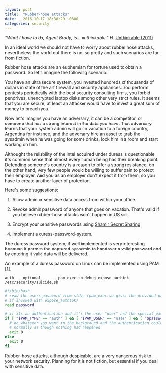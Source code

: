 ```yaml
---
layout: post
title:  "Rubber-hose attacks"
date:   2016-10-17 18:30:29 -0300
categories: security
---
```

*"What I have to do, Agent Brody, is... unthinkable."* H. [Unthinkable (2011)](http://www.imdb.com/title/tt0914863/)

In an ideal world we should not have to worry about rubber hose attacks, nevertheless the world out there is not so pretty and such scenarios are far from fiction.

Rubber hose attacks are an euphemism for torture used to obtain a password. So let's imagine the following scenario:

You have an ultra secure system, you invested hundreds of thousands of dollars in state of the art firewall and security appliances. You perform pentests periodically with the best security consulting firms, you forbid pendrives, unencrypted laptop disks among other very strict rules. It seems that you are secure, at least an attacker would have to invest a great sum of money to breach you. 

Now let's imagine you have an adversary, it can be a competitor, or someone that has a strong interest in the data you have. That adversary learns that your system admin will go on vacation to a foreign country, Argentina for instance, and the adversary hire an asset to grab the sysadmin when he was going for some drinks, lock him in a room and start working on him.

Althought the reliability of the intel acquired under duress is questionable it's common sense that almost every human being has their breaking point. Defending someone's country is a reason to offer a strong resistance, on the other hand, very few people would be willing to suffer pain to protect their employer. And you as an employer don't expect it from them, so you have to create another layer of protection.

Here's some suggestions:

 1) Allow admin or sensitive data access from within your office.

 2) Revoke admin password of anyone that goes on vacation. That's valid if you believe rubber-hose attacks won't happen in US soil.

 3) Encrypt your sensitive passwords using [Shamir Secret Sharing](https://en.wikipedia.org/wiki/Shamir%27s_Secret_Sharing)

 4) Implement a duress-password-system.

The duress password system, if well implemented is very interesting because it permits the captured sysadmin to handover a valid password and by entering it valid data will be delivered.

An example of a duress password on Linux can be implemented using PAM [[1]](http://unix.stackexchange.com/a/107746).

```
auth    optional        pam_exec.so debug expose_authtok /etc/security/suicide.sh
```

```bash
#!/bin/bash
# read the users password from stdin (pam_exec.so gives the provided password 
# if invoked with expose_authtok)
read password

# if its an authentication and it's the user "user" and the special password
if [ "$PAM_TYPE" == "auth" ] && [ "$PAM_USER" == "user" ] && [ "$password" == "magic" ]; then
  # do whatever you want in the background and the authentication could continue
  # normally as though nothing had happened
  exit 0
else
  exit 0
fi
```

Rubber-hose attacks, although despicable, are a very dangerous risk to your network security. Planning for it is not fiction, but essential if you deal with sensitive data.

